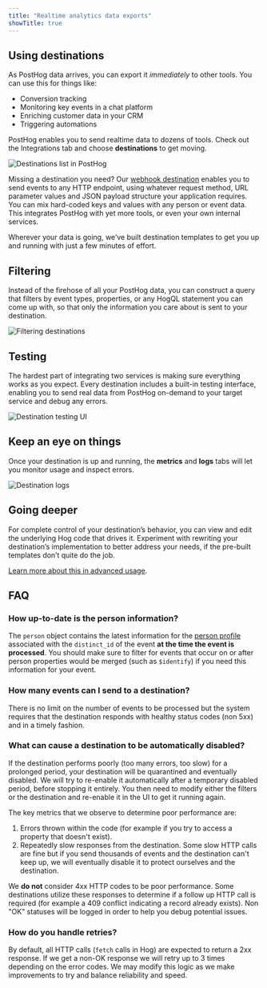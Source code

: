 ```yaml
---
title: "Realtime analytics data exports"
showTitle: true
---
```


## Using destinations

As PostHog data arrives, you can export it *immediately* to other tools. You can use this for things like:

- Conversion tracking
- Monitoring key events in a chat platform
- Enriching customer data in your CRM
- Triggering automations

PostHog enables you to send realtime data to dozens of tools. Check out the Integrations tab and choose **destinations** to get moving.

![Destinations list in PostHog](https://res.cloudinary.com/dmukukwp6/image/upload/destinations_list_acc7e07ae7.png)

Missing a destination you need? Our [webhook destination]() enables you to send events to any HTTP endpoint, using whatever request method, URL parameter values and JSON payload structure your application requires. You can mix hard-coded keys and values with any person or event data. This integrates PostHog with yet more tools, or even your own internal services.

Wherever your data is going, we’ve built destination templates to get you up and running with just a few minutes of effort.

## Filtering

Instead of the firehose of all your PostHog data, you can construct a query that filters by event types, properties, or any HogQL statement you can come up with, so that only the information you care about is sent to your destination.

![Filtering destinations](https://res.cloudinary.com/dmukukwp6/image/upload/filter_ui_8c7b1fb3be.png)

## Testing

The hardest part of integrating two services is making sure everything works as you expect. Every destination includes a built-in testing interface, enabling you to send real data from PostHog on-demand to your target service and debug any errors.

![Destination testing UI](https://res.cloudinary.com/dmukukwp6/image/upload/destination_testing_ui_3fa41f99f2.png)

## Keep an eye on things

Once your destination is up and running, the **metrics** and **logs** tabs will let you monitor usage and inspect errors.

![Destination logs](https://res.cloudinary.com/dmukukwp6/image/upload/destination_logs_4c9c2ca6b2.png)

## Going deeper

For complete control of your destination’s behavior, you can view and edit the underlying Hog code that drives it. Experiment with rewriting your destination’s implementation to better address your needs, if the pre-built templates don’t quite do the job.

[Learn more about this in advanced usage](/docs/cdp/advanced).

## FAQ

### How up-to-date is the person information?

The `person` object contains the latest information for the [person profile](/docs/data/persons) associated with the `distinct_id` of the event **at the time the event is processed**. You should make sure to filter for events that occur on or after person properties would be merged (such as `$identify`) if you need this information for your event.

### How many events can I send to a destination?

There is no limit on the number of events to be processed but the system requires that the destination responds with healthy status codes (non 5xx) and in a timely fashion. 

### What can cause a destination to be automatically disabled?

If the destination performs poorly (too many errors, too slow) for a prolonged period, your destination will be quarantined and eventually disabled. We will try to re-enable it automatically after a temporary disabled period, before stopping it entirely. You then need to modify either the filters or the destination and re-enable it in the UI to get it running again.

The key metrics that we observe to determine poor performance are:

1. Errors thrown within the code (for example if you try to access a property that doesn't exist).
2. Repeatedly slow responses from the destination. Some slow HTTP calls are fine but if you send thousands of events and the destination can't keep up, we will eventually disable it to protect ourselves and the destination.

We **do not** consider 4xx HTTP codes to be poor performance. Some destinations utilize these responses to determine if a follow up HTTP call is required (for example a 409 conflict indicating a record already exists). Non "OK" statuses will be logged in order to help you debug potential issues.

### How do you handle retries?

By default, all HTTP calls (`fetch` calls in Hog) are expected to return a 2xx response. If we get a non-OK response we will retry up to 3 times depending on the error codes. We may modify this logic as we make improvements to try and balance reliability and speed.
